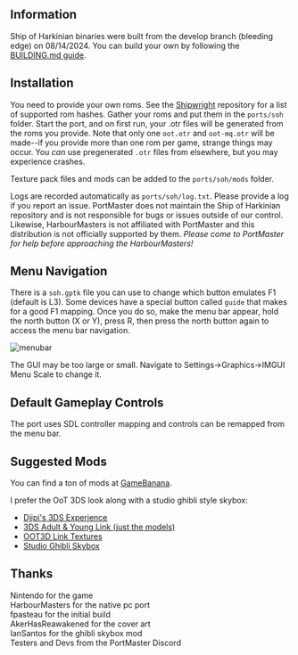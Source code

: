 ## Information
Ship of Harkinian binaries were built from the develop branch (bleeding edge) on 08/14/2024. You can build your own by following the [BUILDING.md guide](https://github.com/JeodC/PortMaster-ShipOfHarkinian/blob/main/BUILDING.md).

## Installation
You need to provide your own roms. See the [Shipwright](https://github.com/HarbourMasters/Shipwright/blob/8.0.5/docs/supportedHashes.json) repository for a list of supported rom hashes. Gather your roms and put them in the `ports/soh` folder. Start the port, and on first run, your .otr files will be generated from the roms you provide. Note that only one `oot.otr` and `oot-mq.otr` will be made--if you provide more than one rom per game, strange things may occur. You *can* use pregenerated `.otr` files from elsewhere, but you may experience crashes.

Texture pack files and mods can be added to the `ports/soh/mods` folder. 

Logs are recorded automatically as `ports/soh/log.txt`. Please provide a log if you report an issue. PortMaster does not maintain the Ship of Harkinian repository and is not responsible for bugs or issues outside of our control. Likewise, HarbourMasters is not affiliated with PortMaster and this distribution is not officially supported by them. *Please come to PortMaster for help before approaching the HarbourMasters!*

## Menu Navigation
There is a `soh.gptk` file you can use to change which button emulates F1 (default is L3). Some devices have a special button called `guide` that makes for a good F1 mapping. Once you do so, make the menu bar appear, hold the north button (X or Y), press R, then press the north button again to access the menu bar navigation.

![menubar](https://github.com/JeodC/PortMaster-ShipOfHarkinian/assets/47716344/82b1de1d-11a9-49da-8500-61bc26902cbe)

The GUI may be too large or small. Navigate to Settings->Graphics->IMGUI Menu Scale to change it.

## Default Gameplay Controls
The port uses SDL controller mapping and controls can be remapped from the menu bar.

## Suggested Mods
You can find a ton of mods at [GameBanana](https://gamebanana.com/mods/games/16121?_aFilters%5BGeneric_Name%5D=contains%2C3ds&_sSort=Generic_MostDownloaded).  

I prefer the OoT 3DS look along with a studio ghibli style skybox:
- [Djipi's 3DS Experience](https://gamebanana.com/mods/477979)
- [3DS Adult & Young Link (just the models)](https://gamebanana.com/mods/475743)
- [OOT3D Link Textures](https://gamebanana.com/mods/478711)
- [Studio Ghibli Skybox](https://github.com/JeodC/PortMaster-ShipOfHarkinian/tree/main/external-mods/)

## Thanks
Nintendo for the game  
HarbourMasters for the native pc port  
fpasteau for the initial build  
AkerHasReawakened for the cover art  
IanSantos for the ghibli skybox mod  
Testers and Devs from the PortMaster Discord  





